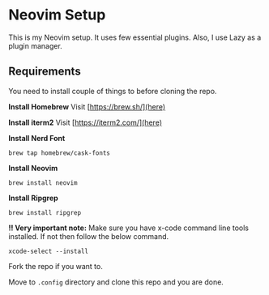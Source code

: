 # Neovim Setup

This is my Neovim setup. It uses few essential plugins. Also, I use Lazy as a plugin manager.

## Requirements

You need to install couple of things to before cloning the repo.

**Install Homebrew**
Visit [https://brew.sh/](here)

**Install iterm2**
Visit [https://iterm2.com/](here)

**Install Nerd Font**

```
brew tap homebrew/cask-fonts
```

**Install Neovim**

```
brew install neovim
```

**Install Ripgrep**

```
brew install ripgrep
```

**!! Very important note:**
Make sure you have x-code command line tools installed. If not then follow the below command.

```
xcode-select --install
```

Fork the repo if you want to.

Move to `.config` directory and clone this repo and you are done.
